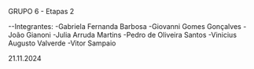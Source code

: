 GRUPO 6 - Etapas 2
 
--Integrantes:
    -Gabriela Fernanda Barbosa
    -Giovanni Gomes Gonçalves
    -João Gianoni
    -Julia Arruda Martins
    -Pedro de Oliveira Santos
    -Vinicius Augusto Valverde
    -Vitor Sampaio

21.11.2024

